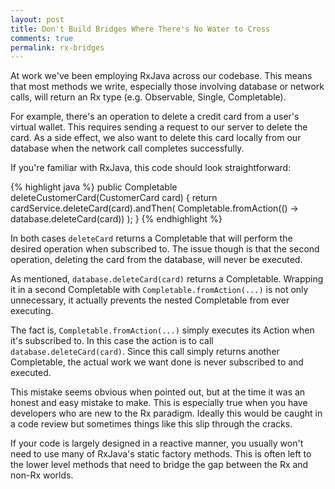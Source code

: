 ```yaml
---
layout: post
title: Don't Build Bridges Where There's No Water to Cross
comments: true
permalink: rx-bridges
---
```


<!-- excerpt.start -->
At work we've been employing RxJava across our codebase. This means that most methods we write, especially those involving database or network calls, will return an Rx type (e.g. Observable, Single, Completable).

For example, there's an operation to delete a credit card from a user's virtual wallet. This requires sending a request to our server to delete the card. As a side effect, we also want to delete this card locally from our database when the network call completes successfully.
<!-- excerpt.end -->

If you're familiar with RxJava, this code should look straightforward:

{% highlight java %}
public Completable deleteCustomerCard(CustomerCard card) {
  return cardService.deleteCard(card).andThen(
          Completable.fromAction(() -> database.deleteCard(card))
  );
}
{% endhighlight %}

In both cases `deleteCard` returns a Completable that will perform the desired operation when subscribed to. The issue though is that the second operation, deleting the card from the database, will never be executed.

As mentioned, `database.deleteCard(card)` returns a Completable. Wrapping it in a second Completable with `Completable.fromAction(...)` is not only unnecessary, it actually prevents the nested Completable from ever executing.

The fact is, `Completable.fromAction(...)` simply executes its Action when it's subscribed to. In this case the action is to call `database.deleteCard(card)`. Since this call simply returns another Completable, the actual work we want done is never subscribed to and executed.

This mistake seems obvious when pointed out, but at the time it was an honest and easy mistake to make. This is especially true when you have developers who are new to the Rx paradigm. Ideally this would be caught in a code review but sometimes things like this slip through the cracks.

If your code is largely designed in a reactive manner, you usually won't need to use many of RxJava's static factory methods. This is often left to the lower level methods that need to bridge the gap between the Rx and non-Rx worlds.
